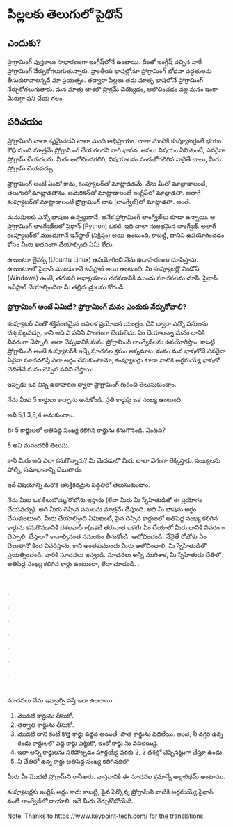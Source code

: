 # పిల్లలకు తెలుగులో పైథొన్

## ఎందుకు?
ప్రొగ్రామింగ్ పుస్తకాలు సాధారణంగా ఇంగ్లీష్‌లోనే ఉంటాయి. దీంతో ఇంగ్లీష్ వచ్చిన వారే ప్రోగ్రామింగ్ నేర్చుకోగలుగుతున్నారు. ప్రాంతీయ భాషల్లోనూ ప్రోగ్రామింగ్ బోధనా పద్ధతులను తీసుకురావాలన్నదే మా ప్రయత్నం. తద్వారా పిల్లలు తమ మాతృ భాషలోనే ప్రోగ్రామింగ్ నేర్చుకోగలుగుతారు. మన మాత్రు బాశలొ ప్రొగ్రమ్ చెయ్యెడం, ఆలొచించడం వల్ల మనం ఇంకా మెరుగ్గా పని చేయ గలం.

## పరిచయం
ప్రోగ్రామింగ్ చాలా కష్టమైనదని చాలా మంది అభిప్రాయం. చాలా మందికి కంప్యూటర్లంటే భయం. కొద్ది మంది మాత్రమే ప్రోగ్రామింగ్ చేయగలరని వారి భావన. అసలు విషయం ఏమిటంటే, ఎవరైనా ప్రోగ్రామ్ చేయగలరు. మీరు ఆలోచించగలిగి, విషయాలను పంచుకోగలిగిన వారైతే చాలు, మీరు ప్రోగ్రామ్ చేయవచ్చు.

ప్రోగ్రామింగ్ అంటే ఏంటో కాదు, కంప్యూటర్‌తో మాట్లాడడమే. నేను మీతో మాట్లాడాలంటే, తెలుగులో మాట్లాడతాను. అమెరికన్‌తో మాట్లాడాలంటే ఇంగ్లీష్‌లో మాట్లాడతా. అలాగే కంప్యూటర్‌తో మాట్లాడాలంటే ప్రోగ్రామింగ్ భాష (లాంగ్వేజ్)లో మాట్లాడతా. అంతే.

మనుషులకు ఎన్నో భాషలు ఉన్నట్టుగానే, అనేక ప్రోగ్రామింగ్ లాంగ్వేజ్‌లు కూడా ఉన్నాయి. ఆ ప్రోగ్రామింగ్ లాంగ్వేజ్‌లలో పైథాన్ (Python) ఒకటి. ఇది చాలా సులభమైన లాంగ్వేజ్. అలాగే కంప్యూటర్‌లో ముందుగానే ఇన్‌స్టాల్ (నిక్షిప్తం) అయి ఉంటుంది. కాబట్టి, దానిని ఉపయోగించడం కోసం మీరు అదనంగా చేయాల్సింది ఏమీ లేదు. 

ఉబుంటూ లైనక్స్ (Ubuntu Linux) ఉపయోగించి నేను ఉదాహరణలు చూపిస్తాను. ఉబుంటూలో పైథాన్ ముందుగానే ఇన్‌స్టాల్ అయి ఉంటుంది. మీ కంప్యూటర్లో విండోస్ (Windows) ఉంటే, తదుపరి అధ్యాయాలు చదవడానికి ముందు సూచనలను చూసి, పైథాన్ ఇన్‌స్టాల్ చేయాల్సిందిగా మీ తల్లిదండ్రులను కోరండి.

### ప్రోగ్రామింగ్ అంటే ఏమిటి? ప్రోగ్రామింగ్ మనం ఎందుకు నేర్చుకోవాలి?

కంప్యూటర్ ఎంతో శక్తివంతమైన బహుళ ప్రయోజన యంత్రం. దీని ద్వారా ఎన్నో పనులను చక్కబెట్టవచ్చు. కానీ అది ఏ పనినీ సొంతంగా చేయలేదు. ఏం చేయాలన్నా మనం దానికి వివరంగా చెప్పాలి. అలా చెప్పడానికి మనం ప్రోగ్రామింగ్ లాంగ్వేజ్‌లను ఉపయోగిస్తాం. కాబట్టి ప్రోగ్రామింగ్ అంటే కంప్యూటర్‌కి ఇచ్చే సూచనల క్రమం అన్నమాట. మనం మన భాషలోనే ఎవరైనా ఏవైనా సూచనలిస్తే ఎలా అర్థం చేసుకుంటామో, కంప్యూటర్లు కూడా వాటికి అర్థమయ్యే భాషలో చెబితేనే మనం చెప్పిన పనిని చేస్తాయి.

ఇప్పుడు ఒక చిన్న ఉదాహరణ ద్వారా ప్రోగ్రామింగ్ గురించి తెలుసుకుందాం.

నేను మీకు 5 కార్డులు ఇచ్చాను అనుకోండి. ప్రతి కార్డుపై ఒక సంఖ్య ఉంటుంది. 

అవి 5,1,3,8,4 అనుకుందాం. 

ఈ 5 కార్డులలో అతిపెద్ద సంఖ్య కలిగిన కార్డును కనుగొనండి. ఏంటది? 

8 అని మనందరికీ తెలుసు. 

కానీ మీరు అది ఎలా కనుగొన్నారు? మీ మెదడులో మీరు చాలా వేగంగా లెక్కిస్తారు. సంఖ్యలను పోల్చి, సమాధానాన్ని చెబుతారు.

ఇదే విషయాన్ని మరొక ఆసక్తికరమైన పద్ధతిలో తెలుసుకుందాం.

 నేను మీకు ఒక కీలుబొమ్మ/రోబోను ఇస్తాను (లేదా మీరు మీ స్నేహితుడితో ఈ ప్రయోగం చేయవచ్చు). అది మీరు చెప్పిన పనులను మాత్రమే చేస్తుంది. అది మీ భాషను అర్థం చేసుకుంటుంది. మీరు చేయాల్సింది ఏమిటంటే, పైన చెప్పిన కార్డులలో అతిపెద్ద సంఖ్య కలిగిన కార్డును కనుగొనడానికి దశలవారీగా(ఒకటి తరువాత ఒకటి) ఏం చేయాలో మీరు దానికి వివరంగా చెప్పాలి. చేస్తారా? కావాల్సినంత సమయం తీసుకోండి. ఆలోచించండి. నేనైతే రోబోకు ఏం చెబుతానో కింద వివరిస్తాను, కానీ అంతకుముందు మీరు ఆలోచించాలి. మీ స్నేహితుడితో ప్రయత్నించండి. వారికి సూచనలు ఇవ్వండి. సూచనలు అన్నీ ముగిశాక, మీ స్నేహితుడు చేతిలో అతిపెద్ద సంఖ్య కలిగిన కార్డు ఉంటుందా, లేదా చూడండి.
.

.

.

.

.

.

.

.

.

.

సూచనలు నేను ఇవ్వాల్సి వస్తే ఇలా ఉంటాయి:
1. మొదటి కార్డును తీసుకో.
2. తర్వాతి కార్డును తీసుకో.
3. మొదటి దాని కంటే కొత్త కార్డు పెద్దది అయితే, పాత కార్డును వదిలేయి. అంటె, నీ దగ్గర ఉన్న రెండు కార్డులలొ పెద్ద కార్డు పెట్టుకొ, ఇంకో కార్డు ను వదిలెయ్యి.
4. ఇలా అన్ని కార్డులను సరిపోల్చడం పూర్తయ్యే వరకు 2, 3 దశల్లో చెప్పినట్టుగా చేస్తూ ఉండు.
5. నీ చేతిలో ఉన్న కార్డు అతిపెద్ద సంఖ్య కలిగినదిలొ

మీరు మీ మొదటి ప్రోగ్రామ్‌ని రాసేశారు. వాస్తవానికి ఈ సూచనల క్రమాన్నే అల్గారిథమ్ అంటాము.

కంప్యూటర్లకు ఇంగ్లీష్ అర్థం కాదు కాబట్టి, పైన పేర్కొన్న ప్రోగ్రామ్‌ని వాటికి అర్థమయ్యే పైథాన్ వంటి లాంగ్వేజ్‌లో రాయాలి. ఇదే మీరు నేర్చుకోబోయేది.

Note: Thanks to https://www.keypoint-tech.com/ for the translations.
